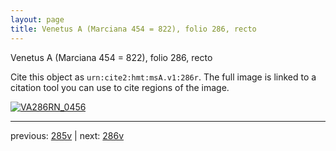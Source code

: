 ```yaml
---
layout: page
title: Venetus A (Marciana 454 = 822), folio 286, recto
---
```


Venetus A (Marciana 454 = 822), folio 286, recto

Cite this object as `urn:cite2:hmt:msA.v1:286r`.  The full image is linked to a citation tool you can use to cite regions of the image.

[![VA286RN_0456](http://www.homermultitext.org/iipsrv?IIIF=/project/homer/pyramidal/deepzoom/hmt/vaimg/2017a/VA286RN_0456.tif/full/800,/0/default.jpg)](http://www.homermultitext.org/ict2/?urn=urn:cite2:hmt:vaimg.2017a:VA286RN_0456) 

---

previous:  [285v](../285v/) | next: [286v](../286v/)